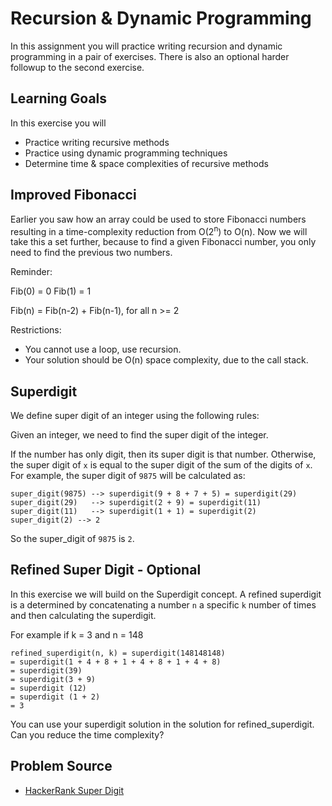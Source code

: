 # Recursion & Dynamic Programming

In this assignment you will practice writing recursion and dynamic programming in a pair of exercises.  There is also an optional harder followup to the second exercise.

## Learning Goals

In this exercise you will

- Practice writing recursive methods
- Practice using dynamic programming techniques
- Determine time & space complexities of recursive methods
  
## Improved Fibonacci

Earlier you saw how an array could be used to store Fibonacci numbers resulting in a time-complexity reduction from O(2<sup>n</sup>) to O(n).  Now we will take this a set further, because to find a given Fibonacci number, you only need to find the previous two numbers.  

Reminder:

Fib(0) = 0
Fib(1) = 1

Fib(n) = Fib(n-2) + Fib(n-1), for all n >= 2

Restrictions:

  - You cannot use a loop, use recursion.
  - Your solution should be O(n) space complexity, due to the call stack.

## Superdigit

We define super digit of an integer  using the following rules:

Given an integer, we need to find the super digit of the integer.

If the number has only  digit, then its super digit is that number.
Otherwise, the super digit of `x` is equal to the super digit of the sum of the digits of `x`.
For example, the super digit of `9875` will be calculated as:

```
super_digit(9875) --> superdigit(9 + 8 + 7 + 5) = superdigit(29)
super_digit(29)   --> superdigit(2 + 9) = superdigit(11)
super_digit(11)   --> superdigit(1 + 1) = superdigit(2)
super_digit(2) --> 2
```

So the super_digit of `9875` is `2`.

## Refined Super Digit - Optional

In this exercise we will build on the Superdigit concept.  A refined superdigit is a determined by concatenating a number `n` a specific `k` number of times and then calculating the superdigit.  

For example if k = 3 and n = 148

```
refined_superdigit(n, k) = superdigit(148148148) 
= superdigit(1 + 4 + 8 + 1 + 4 + 8 + 1 + 4 + 8) 
= superdigit(39) 
= superdigit(3 + 9) 
= superdigit (12) 
= superdigit (1 + 2)
= 3
```

You can use your superdigit solution in the solution for refined_superdigit.  Can you reduce the time complexity?

## Problem Source

- [HackerRank Super Digit](https://www.hackerrank.com/challenges/super-digit/problem)
